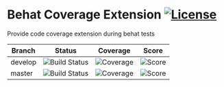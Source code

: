 Behat Coverage Extension [![License](https://img.shields.io/packagist/l/doyolabs/behat-coverage-extension.svg?style=flat-square)](#License)
====
Provide code coverage extension during behat tests

| Branch  | Status | Coverage | Score | 
|--- | --- | --- | --- |
| develop | ![Build Status][travis-develop] | ![Coverage][coveralls-develop] | ![Score][scrutinizer-develop] 
| master  | ![Build Status][travis-master] | ![Coverage][coveralls-master] | ![Score][scrutinizer-master]


[travis-develop]:       https://img.shields.io/travis/com/doyolabs/behat-coverage-extension/develop.svg?style=flat-square
[travis-master]:        https://img.shields.io/travis/com/doyolabs/behat-coverage-extension/master.svg?style=flat-square
[coveralls-develop]:    https://img.shields.io/coveralls/github/doyolabs/behat-coverage-extension/develop.svg?style=flat-square
[coveralls-master]:     https://img.shields.io/coveralls/github/doyolabs/behat-coverage-extension/develop.svg?style=flat-square
[scrutinizer-develop]:  https://img.shields.io/scrutinizer/quality/g/doyolabs/behat-coverage-extension/develop.svg?style=flat-square
[scrutinizer-master]:   https://img.shields.io/scrutinizer/quality/g/doyolabs/behat-coverage-extension/master.svg?style=flat-square
